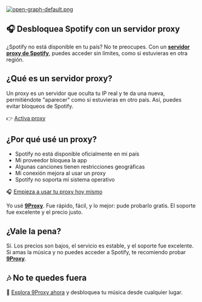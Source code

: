 [![open-graph-default.png](https://i.postimg.cc/nhr5CQrb/open-graph-default.png)](https://postimg.cc/68szPqCY)

## 🎧 Desbloquea Spotify con un servidor proxy

¿Spotify no está disponible en tu país? No te preocupes. Con un **[servidor proxy de Spotify](https://9proxy.com/?utm_source=Web2.0&utm_medium=Graphy&utm_id=sophie89)**, puedes acceder sin límites, como si estuvieras en otra región.

## ¿Qué es un servidor proxy?

Un proxy es un servidor que oculta tu IP real y te da una nueva, permitiéndote "aparecer" como si estuvieras en otro país. Así, puedes evitar bloqueos de Spotify.

👉 [Activa proxy](https://9proxy.com/pricing?utm_source=Web2.0&utm_medium=Graphy&utm_id=sophie89)

## ¿Por qué usé un proxy?

- Spotify no está disponible oficialmente en mi país  
- Mi proveedor bloquea la app  
- Algunas canciones tienen restricciones geográficas  
- Mi conexión mejora al usar un proxy  
- Spotify no soporta mi sistema operativo
  
🎧 [Empieza a usar tu proxy hoy mismo](https://9proxy.com/pricing?utm_source=Web2.0&utm_medium=Graphy&utm_id=sophie89)

Yo usé **[9Proxy](https://9proxy.com/?utm_source=Web2.0&utm_medium=Graphy&utm_id=sophie89)**. Fue rápido, fácil, y lo mejor: pude probarlo gratis. El soporte fue excelente y el precio justo.

## ¿Vale la pena?

Sí. Los precios son bajos, el servicio es estable, y el soporte fue excelente. Si amas la música y no puedes acceder a Spotify, te recomiendo probar **[9Proxy](https://9proxy.com/?utm_source=Web2.0&utm_medium=Graphy&utm_id=sophie89)**.

## 🎶 No te quedes fuera

🔗 [Explora 9Proxy ahora](https://9proxy.com/?utm_source=Web2.0&utm_medium=Graphy&utm_id=sophie89) y desbloquea tu música desde cualquier lugar.
